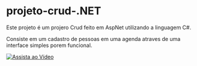 # projeto-crud-.NET

Este projeto é um projero Crud feito em AspNet utilizando a linguagem C#.

Consiste em um cadastro de pessoas em uma agenda atraves de uma interface simples porem funcional.


[![Assista ao Vídeo](https://img.youtube.com/watch?v=Kmt-VmYvurk/0.jpg)](https://www.youtube.com/watch?v=Kmt-VmYvurk)
